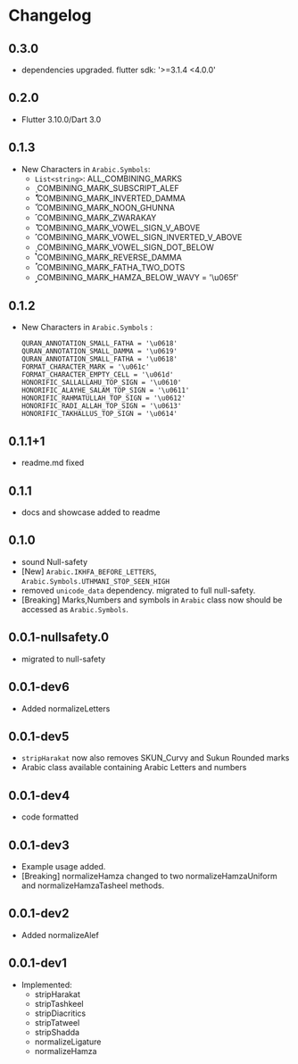 # Changelog

## 0.3.0
- dependencies upgraded. flutter sdk: '>=3.1.4 <4.0.0'
## 0.2.0
- Flutter 3.10.0/Dart 3.0

## 0.1.3
- New Characters in `Arabic.Symbols`:
  - `List<string>`: ALL_COMBINING_MARKS
  - **&#1622;** COMBINING_MARK_SUBSCRIPT_ALEF
  - **&#1623;** COMBINING_MARK_INVERTED_DAMMA
  - **&#1624;** COMBINING_MARK_NOON_GHUNNA
  - **&#1625;** COMBINING_MARK_ZWARAKAY
  - **&#1626;** COMBINING_MARK_VOWEL_SIGN_V_ABOVE
  - **&#1627;** COMBINING_MARK_VOWEL_SIGN_INVERTED_V_ABOVE
  - **&#1628;** COMBINING_MARK_VOWEL_SIGN_DOT_BELOW
  - **&#1629;** COMBINING_MARK_REVERSE_DAMMA
  - **&#1630;** COMBINING_MARK_FATHA_TWO_DOTS
  - **&#1631;**  COMBINING_MARK_HAMZA_BELOW_WAVY = '\u065f'
  
## 0.1.2
- New Characters in `Arabic.Symbols`  :
  ```
  QURAN_ANNOTATION_SMALL_FATHA = '\u0618'
  QURAN_ANNOTATION_SMALL_DAMMA = '\u0619'
  QURAN_ANNOTATION_SMALL_FATHA = '\u0618'
  FORMAT_CHARACTER_MARK = '\u061c'
  FORMAT_CHARACTER_EMPTY_CELL = '\u061d'
  HONORIFIC_SALLALLAHU_TOP_SIGN = '\u0610'
  HONORIFIC_ALAYHE_SALAM_TOP_SIGN = '\u0611'
  HONORIFIC_RAHMATULLAH_TOP_SIGN = '\u0612'
  HONORIFIC_RADI_ALLAH_TOP_SIGN = '\u0613'
  HONORIFIC_TAKHALLUS_TOP_SIGN = '\u0614'
  ```
## 0.1.1+1
- readme.md fixed
## 0.1.1
- docs and showcase added to readme
## 0.1.0
- sound Null-safety 
- [New] `Arabic.IKHFA_BEFORE_LETTERS`, `Arabic.Symbols.UTHMANI_STOP_SEEN_HIGH`
- removed `unicode_data` dependency. migrated to full null-safety.
- [Breaking] Marks,Numbers and symbols in `Arabic` class now should be  accessed as `Arabic.Symbols`.

## 0.0.1-nullsafety.0
- migrated to null-safety
## 0.0.1-dev6
- Added normalizeLetters
## 0.0.1-dev5
- `stripHarakat` now also removes SKUN_Curvy and Sukun Rounded marks
- Arabic class available containing Arabic Letters and numbers
## 0.0.1-dev4
- code formatted
## 0.0.1-dev3
- Example usage added.
- [Breaking] normalizeHamza changed to two normalizeHamzaUniform and normalizeHamzaTasheel methods.
## 0.0.1-dev2
- Added normalizeAlef
## 0.0.1-dev1
- Implemented:
    - stripHarakat
    - stripTashkeel
    - stripDiacritics
    - stripTatweel
    - stripShadda
    - normalizeLigature
    - normalizeHamza